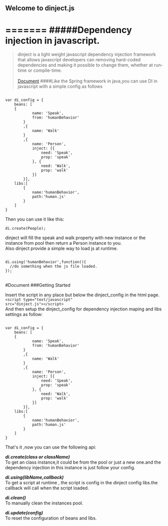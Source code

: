 ## Welcome to dinject.js

=======
#####Dependency injection in javascript.
=======
>dinject is a light weight javascript dependency injection framework that allows javascript developers can removing hard-coded dependencies and making it possible to change them, whether at run-time or compile-time.
<br/><br/>
[Document](https://github.com/squarepants/dinject#document)
####Like the Spring framework in java,you can use DI in javascript with a simple config as follows
<pre><code>
var di_config = {
    beans: [
    {
		    name: 'Speak',
		    from: 'humanBehavior'
		}
		,{	
		    name: 'Walk'
		}
		,{
		    name: 'Person',
		    inject: [{
		        need: 'Speak',
		        prop: 'speak'
		    }, {
		        need: 'Walk',
		        prop: 'walk'
		    }]
		}],
    libs:[
    	{
    		name:'humanBehavior',
    		path:'human.js'
    	}
    ]
}
</code></pre>

Then you can use it like this:
<pre><code>di.create(People);</code></pre>

dinject will fill the speak and walk property with new instance or the instance from pool then return a Person instance to you.
<br/>
Also dinject provide a simple way to load js at runtime.
<pre>
<code>
di.using('humanBehavior',function(){
  //do something when the js file loaded.
});
</code>
</pre>
#Document
###Getting Started

Insert the script in any place but below the dinject_config in the html page.
<code>\<script type="text/javascript" src="dinject.js"\>\</script\></code><br/>
And then setup the dinject_config for dependency injection maping and libs settings as follow:
<pre><code>
var di_config = {
    beans: [
    {
		    name: 'Speak',
		    from: 'humanBehavior'
		}
		,{	
		    name: 'Walk'
		}
		,{
		    name: 'Person',
		    inject: [{
		        need: 'Speak',
		        prop: 'speak'
		    }, {
		        need: 'Walk',
		        prop: 'walk'
		    }]
		}],
    libs:[
    	{
    		name:'humanBehavior',
    		path:'human.js'
    	}
    ]
}
</code></pre>
That's it ,now you can use the following api:

***di.create(class or className)***
<br/>
To get an class instance,it could be from the pool or just a new one.and the dependency injection in this instance is just follow your config.


***di.using(libName,callback)***
<br/>
To get a script at runtime , the script is config in the dinject config libs.the callback will call when the script loaded.

***di.clean()***
<br/>
To manually clean the instances pool.

***di.update(config)***
<br/>
To reset the configuration of beans and libs.

